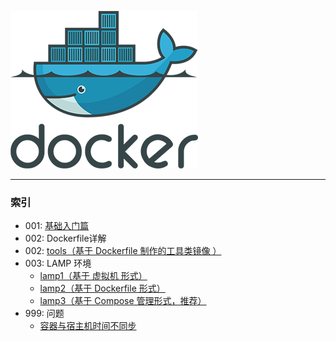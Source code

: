 ![docker logo](./docker.png)


---

### 索引

+ 001: [基础入门篇](./基础入门篇.md)
+ 002: Dockerfile详解
+ 002: [tools（基于 Dockerfile 制作的工具类镜像 ）](./tools/)
+ 003: LAMP 环境
	- [lamp1（基于 虚拟机 形式）](./lamp1/)
	- [lamp2（基于 Dockerfile 形式）](./lamp2/)
	- [lamp3（基于 Compose 管理形式，推荐）](./lamp3/)
+ 999: 问题
	- [容器与宿主机时间不同步](./容器与宿主机时间不同步.md)
